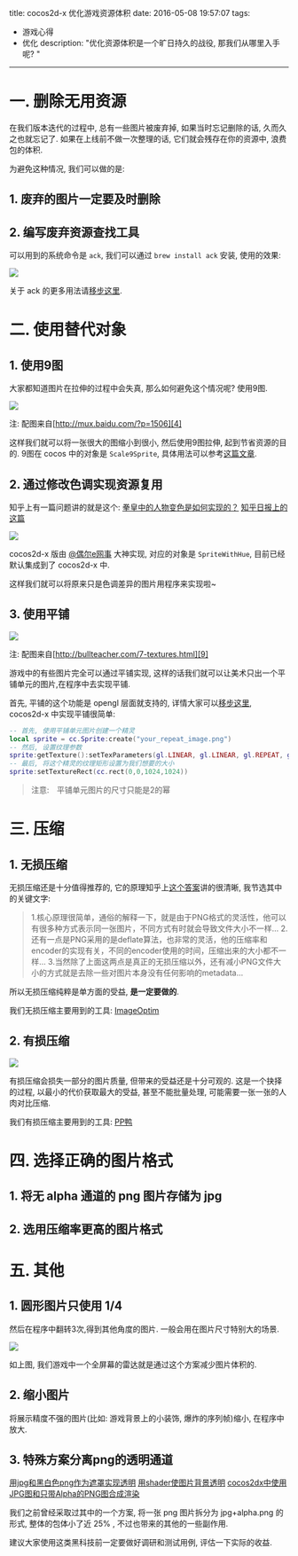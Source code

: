 title: cocos2d-x 优化游戏资源体积
date: 2016-05-08 19:57:07
tags:
- 游戏心得
- 优化
description: "优化资源体积是一个旷日持久的战役, 那我们从哪里入手呢? "

---


# 一. 删除无用资源

在我们版本迭代的过程中, 总有一些图片被废弃掉, 如果当时忘记删除的话, 久而久之也就忘记了. 如果在上线前不做一次整理的话, 它们就会残存在你的资源中, 浪费包的体积.

为避免这种情况, 我们可以做的是:

## 1. 废弃的图片一定要及时删除
## 2. 编写废弃资源查找工具

可以用到的系统命令是 `ack`, 我们可以通过 `brew install ack` 安装, 使用的效果:

![][1]

关于 ack 的更多用法请[移步这里][2].

# 二. 使用替代对象

## 1. 使用9图

大家都知道图片在拉伸的过程中会失真, 那么如何避免这个情况呢? 使用9图. 

![][3]

注: 配图来自[http://mux.baidu.com/?p=1506][4]

这样我们就可以将一张很大的图缩小到很小, 然后使用9图拉伸, 起到节省资源的目的. 9图在 cocos 中的对象是 `Scale9Sprite`, 具体用法可以参考[这篇文章][5].

## 2. 通过修改色调实现资源复用

知乎上有一篇问题讲的就是这个:
[拳皇中的人物变色是如何实现的？][19]
[知乎日报上的这篇][18]

![][6]

cocos2d-x 版由 [@偶尔e网事][7] 大神实现, 对应的对象是 `SpriteWithHue`, 目前已经默认集成到了 cocos2d-x 中.

这样我们就可以将原来只是色调差异的图片用程序来实现啦~

## 3. 使用平铺

![][8]

注: 配图来自[http://bullteacher.com/7-textures.html][9]

游戏中的有些图片完全可以通过平铺实现, 这样的话我们就可以让美术只出一个平铺单元的图片,在程序中去实现平铺.

首先, 平铺的这个功能是 opengl 层面就支持的, 详情大家可以[移步这里][9], cocos2d-x 中实现平铺很简单:

```lua
-- 首先, 使用平铺单元图片创建一个精灵
local sprite = cc.Sprite:create("your_repeat_image.png")
-- 然后, 设置纹理参数
sprite:getTexture():setTexParameters(gl.LINEAR, gl.LINEAR, gl.REPEAT, gl.REPEAT)
-- 最后, 将这个精灵的纹理矩形设置为我们想要的大小
sprite:setTextureRect(cc.rect(0,0,1024,1024))
```

> 注意:　平铺单元图片的尺寸只能是2的幂


# 三. 压缩

## 1. 无损压缩

无损压缩还是十分值得推荐的, 它的原理知乎上[这个答案][10]讲的很清晰, 我节选其中的关键文字:
> 1.核心原理很简单，通俗的解释一下，就是由于PNG格式的灵活性，他可以有很多种方式表示同一张图片，不同方式有时就会导致文件大小不一样...
> 2.还有一点是PNG采用的是deflate算法，也非常的灵活，他的压缩率和encoder的实现有关，不同的encoder使用的时间，压缩出来的大小都不一样...
> 3.当然除了上面这两点是真正的无损压缩以外，还有减小PNG文件大小的方式就是去除一些对图片本身没有任何影响的metadata...

所以无损压缩纯粹是单方面的受益, **是一定要做的**.

我们无损压缩主要用到的工具: [ImageOptim][11]

## 2. 有损压缩

![][12]

有损压缩会损失一部分的图片质量, 但带来的受益还是十分可观的. 这是一个抉择的过程, 以最小的代价获取最大的受益, 甚至不能批量处理, 可能需要一张一张的人肉对比压缩.

我们有损压缩主要用到的工具: [PP鸭][13]


# 四. 选择正确的图片格式

## 1. 将无 alpha 通道的 png 图片存储为 jpg
## 2. 选用压缩率更高的图片格式

# 五. 其他

## 1. 圆形图片只使用 1/4

然后在程序中翻转3次,得到其他角度的图片. 一般会用在图片尺寸特别大的场景. 

![][14]

如上图, 我们游戏中一个全屏幕的雷达就是通过这个方案减少图片体积的.

## 2. 缩小图片

将展示精度不强的图片(比如: 游戏背景上的小装饰, 爆炸的序列帧)缩小, 在程序中放大. 

## 3. 特殊方案分离png的透明通道

[用jpg和黑白色png作为遮罩实现透明][15]
[用shader使图片背景透明][16]
[cocos2dx中使用JPG图和只带Alpha的PNG图合成渲染][17]

我们之前曾经采取过其中的一个方案, 将一张 png 图片拆分为 jpg+alpha.png 的形式, 整体的包体小了近 25% , 不过也带来的其他的一些副作用.

建议大家使用这类黑科技前一定要做好调研和测试用例, 评估一下实际的收益.

[1]: http://ww2.sinaimg.cn/large/7f870d23gw1f3upxy29uej20iy083gna.jpg
[2]: http://beyondgrep.com/documentation/
[3]: http://ww2.sinaimg.cn/large/7f870d23gw1f3uqafyaevj206t04mjrj.jpg
[4]: http://mux.baidu.com/?p=1506
[5]: http://shahdza.blog.51cto.com/2410787/1543284
[6]: http://ww4.sinaimg.cn/large/7f870d23gw1f3uqjn3tz0j20ig08at9r.jpg
[7]: https://fusijie.github.io/2015/05/27/sprite-with-hue/
[8]: http://ww4.sinaimg.cn/large/7f870d23gw1f3ur1pd7j5j20m8069tbd.jpg
[9]: http://bullteacher.com/7-textures.html
[10]: https://www.zhihu.com/question/23752454
[11]: https://imageoptim.com/mac
[12]: http://ww1.sinaimg.cn/large/7f870d23gw1f3uvav83k9j20g707fabp.jpg
[13]: http://ppduck.com/
[14]: http://ww4.sinaimg.cn/large/7f870d23gw1f3uvnfb31aj20hd09v74p.jpg
[15]: http://www.cocoachina.com/bbs/read.php?tid-201144.html
[16]: http://blog.csdn.net/dawn_moon/article/details/8631783
[17]: http://www.cnblogs.com/elang/p/4104452.html
[18]: http://daily.zhihu.com/story/4797855
[19]: https://www.zhihu.com/question/31133351